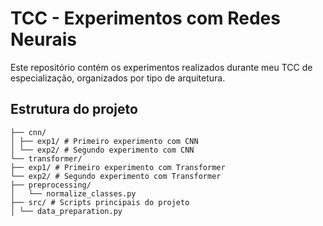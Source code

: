 # TCC - Experimentos com Redes Neurais

Este repositório contém os experimentos realizados durante meu TCC de especialização, organizados por tipo de arquitetura.

## Estrutura do projeto
```
├── cnn/
│ ├── exp1/ # Primeiro experimento com CNN
│ └── exp2/ # Segundo experimento com CNN
└── transformer/
├── exp1/ # Primeiro experimento com Transformer
└── exp2/ # Segundo experimento com Transformer
├── preprocessing/
│   └── normalize_classes.py
├── src/ # Scripts principais do projeto
│ └── data_preparation.py
```